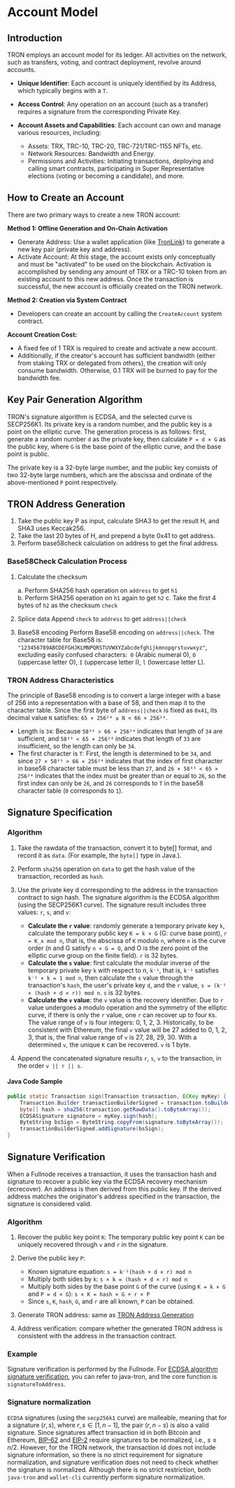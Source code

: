 # Account Model

## Introduction
TRON employs an account model for its ledger. All activities on the network, such as transfers, voting, and contract deployment, revolve around accounts.

 - **Unique Identifier**: Each account is uniquely identified by its Address, which typically begins with a `T`.
 - **Access Control**: Any operation on an account (such as a transfer) requires a signature from the corresponding Private Key.
 - **Account Assets and Capabilities**: Each account can own and manage various resources, including:

    - Assets: TRX, TRC-10, TRC-20, TRC-721/TRC-1155 NFTs, etc.
    - Network Resources: Bandwidth and Energy.
    - Permissions and Activities: Initiating transactions, deploying and calling smart contracts, participating in Super Representative elections (voting or becoming a candidate), and more.

## How to Create an Account

There are two primary ways to create a new TRON account:

**Method 1: Offline Generation and On-Chain Activation**

   - Generate Address: Use a wallet application (like [TronLink](https://www.tronlink.org/)) to generate a new key pair (private key and address).
   - Activate Account: At this stage, the account exists only conceptually and must be "activated" to be used on the blockchain. Activation is accomplished by sending any amount of TRX or a TRC-10 token from an existing account to this new address. Once the transaction is successful, the new account is officially created on the TRON network.

**Method 2: Creation via System Contract**

   - Developers can create an account by calling the `CreateAccount` system contract.

**Account Creation Cost:**

   - A fixed fee of 1 TRX is required to create and activate a new account.
   - Additionally, if the creator's account has sufficient bandwidth (either from staking TRX or delegated from others), the creation will only consume bandwidth. Otherwise, 0.1 TRX will be burned to pay for the bandwidth fee.

## Key Pair Generation Algorithm

TRON's signature algorithm is ECDSA, and the selected curve is SECP256K1. Its private key is a random number, and the public key is a point on the elliptic curve. The generation process is as follows: first, generate a random number `d` as the private key, then calculate `P = d × G` as the public key, where `G` is the base point of the elliptic curve, and the base point is public.

The private key is a 32-byte large number, and the public key consists of two 32-byte large numbers, which are the abscissa and ordinate of the above-mentioned `P` point respectively.



## TRON Address Generation

1. Take the public key P as input, calculate SHA3 to get the result H, and SHA3 uses Keccak256.
2. Take the last 20 bytes of H, and prepend a byte 0x41 to get address.
3. Perform base58check calculation on address to get the final address.

### Base58Check Calculation Process

1. Calculate the checksum

    a. Perform SHA256 hash operation on `address` to get `h1`  
    b. Perform SHA256 operation on `h1` again to get `h2` 
    c. Take the first 4 bytes of `h2` as the checksum `check`

2. Splice data Append `check` to `address` to get `address||check`
3. Base58 encoding Perform Base58 encoding on `address||check`. The character table for Base58 is: `"123456789ABCDEFGHJKLMNPQRSTUVWXYZabcdefghijkmnopqrstuvwxyz"`, excluding easily confused characters:` 0` (Arabic numeral 0), `O` (uppercase letter O), `I` (uppercase letter I), `l` (lowercase letter L).

### TRON Address Characteristics

The principle of Base58 encoding is to convert a large integer with a base of 256 into a representation with a base of 58, and then map it to the character table. Since the first byte of `address||check` is fixed as `0x41`, its decimal value `N` satisfies: `65 × 256²⁴ ≤ N < 66 × 256²⁴`.

- Length is `34`: Because `58³⁴ > 66 × 256²⁴` indicates that length of `34` are sufficient, and `58³³ < 65 × 256²⁴` indicates that length of `33` are insufficient, so the length can only be `34`.
- The first character is `T`: First, the length is determined to be `34`, and since `27 × 58³³ > 66 × 256²⁴` indicates that the index of first character in base58 character table must be less than `27`, and `26 × 58³³ < 65 × 256²⁴` indicates that the index must be greater than or equal to `26`, so the first index can only be `26`, and `26` corresponds to `T` in the base58 character table (`0` corresponds to `1`).

## Signature Specification

### Algorithm

1. Take the rawdata of the transaction, convert it to byte[] format, and record it as `data`. (For example, the `byte[]` type in Java.).
2. Perform `sha256` operation on `data` to get the hash value of the transaction, recorded as `hash`.
3. Use the private key d corresponding to the address in the transaction contract to sign hash. The signature algorithm is the ECDSA algorithm (using the SECP256K1 curve). The signature result includes three values: `r`, `s`, and `v`:

    * **Calculate the `r` value**: randomly generate a temporary private key `k`, calculate the temporary public key `K = k × G` (G: curve base point), `r = K_x mod n`, that is, the abscissa of `K` modulo `n`, where `n` is the curve order (n and G satisfy `n × G = O`, and O is the zero point of the elliptic curve group on the finite field). `r` is 32 bytes.
    * **Calculate the `s` value**: first calculate the modular inverse of the temporary private key `k` with respect to n, `k⁻¹`, that is, `k⁻¹` satisfies `k⁻¹ × k = 1 mod n`, then calculate the `s` value through the transaction's `hash`, the user's private key `d`, and the `r` value, `s = (k⁻¹ × (hash + d × r)) mod n`. `s` is 32 bytes.
    * **Calculate the `v` value**: the `v` value is the recovery identifier. Due to `r` value undergoes a modulo operation and the symmetry of the elliptic curve, if there is only the `r` value, one `r` can recover up to four `K`s. The value range of `v` is four integers: 0, 1, 2, 3. Historically, to be consistent with Ethereum, the final `v` value will be 27 added to 0, 1, 2, 3, that is, the final value range of `v` is 27, 28, 29, 30. With a determined `v`, the unique `K` can be recovered. `v` is 1 byte.

4. Append the concatenated signature results `r`, `s`, `v` to the transaction, in the order `v || r || s`.

#### Java Code Sample

```java
public static Transaction sign(Transaction transaction, ECKey myKey) {
    Transaction.Builder transactionBuilderSigned = transaction.toBuilder();
    byte[] hash = sha256(transaction.getRawData().toByteArray());
    ECDSASignature signature = myKey.sign(hash);
    ByteString bsSign = ByteString.copyFrom(signature.toByteArray());
    transactionBuilderSigned.addSignature(bsSign);
}
```

## Signature Verification
When a Fullnode receives a transaction, it uses the transaction hash and signature to recover a public key via the ECDSA recovery mechanism (ecrecover). An address is then derived from this public key. If the derived address matches the originator's address specified in the transaction, the signature is considered valid.

### Algorithm

1. Recover the public key point `K`: The temporary public key point `K` can be uniquely recovered through `v` and `r` in the signature.
2. Derive the public key `P`:

   -  Known signature equation:
     `s = k⁻¹(hash + d × r) mod n`
   -  Multiply both sides by `k`:
     `s × k = (hash + d × r) mod n`
   -  Multiply both sides by the base point `G` of the curve (using `K = k × G` and `P = d × G`):
     `s × K = hash × G + r × P`
   -  Since `s`, `K`, `hash`, `G`, and `r` are all known, `P` can be obtained.

3. Generate TRON address: same as [TRON Address Generation](#tron-address-generation)
4. Address verification: compare whether the generated TRON address is consistent with the address in the transaction contract.

### Example
Signature verification is performed by the Fullnode. For [ECDSA algorithm signature verification](https://github.com/tronprotocol/java-tron/blob/master/crypto/src/main/java/org/tron/common/crypto/ECKey.java), you can refer to java-tron, and the core function is `signatureToAddress`.

### Signature normalization
`ECDSA` signatures (using the `secp256k1` curve) are malleable, meaning that for a signature $(r, s)$, where $r, s \in [1, n-1]$, the pair $(r, n - s)$ is also a valid signature. Since signatures affect transaction id in both Bitcoin and Ethereum, [BIP-62](https://github.com/bitcoin/bips/blob/master/bip-0062.mediawiki) and [EIP-2](https://eips.ethereum.org/EIPS/eip-2) require signatures to be normalized, i.e., $s \leq n/2$. However, for the TRON network, the transaction id does not include signature information, so there is no strict requirement for signature normalization, and signature verification does not need to check whether the signature is normalized. Although there is no strict restriction, both `java-tron` and `wallet-cli` currently perform signature normalization.
